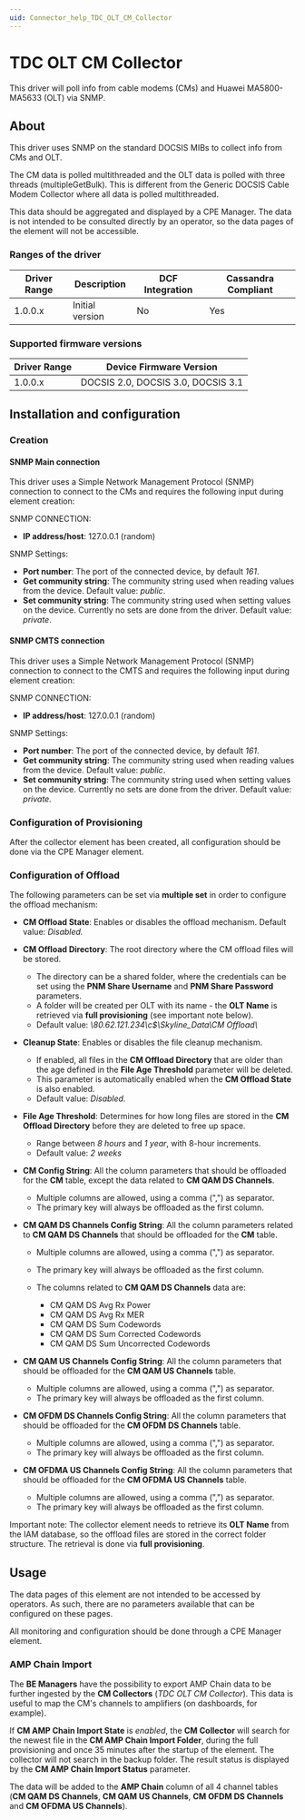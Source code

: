 ```yaml
---
uid: Connector_help_TDC_OLT_CM_Collector
---
```


# TDC OLT CM Collector

This driver will poll info from cable modems (CMs) and Huawei MA5800-MA5633 (OLT) via SNMP.

## About

This driver uses SNMP on the standard DOCSIS MIBs to collect info from CMs and OLT.

The CM data is polled multithreaded and the OLT data is polled with three threads (multipleGetBulk). This is different from the Generic DOCSIS Cable Modem Collector where all data is polled multithreaded.

This data should be aggregated and displayed by a CPE Manager. The data is not intended to be consulted directly by an operator, so the data pages of the element will not be accessible.

### Ranges of the driver

| **Driver Range** | **Description** | **DCF Integration** | **Cassandra Compliant** |
|------------------|-----------------|---------------------|-------------------------|
| 1.0.0.x          | Initial version | No                  | Yes                     |

### Supported firmware versions

| **Driver Range** | **Device Firmware Version**        |
|------------------|------------------------------------|
| 1.0.0.x          | DOCSIS 2.0, DOCSIS 3.0, DOCSIS 3.1 |

## Installation and configuration

### Creation

#### SNMP Main connection

This driver uses a Simple Network Management Protocol (SNMP) connection to connect to the CMs and requires the following input during element creation:

SNMP CONNECTION:

- **IP address/host**: 127.0.0.1 (random)

SNMP Settings:

- **Port number**: The port of the connected device, by default *161*.
- **Get community string**: The community string used when reading values from the device. Default value: *public*.
- **Set community string**: The community string used when setting values on the device. Currently no sets are done from the driver. Default value: *private*.

#### SNMP CMTS connection

This driver uses a Simple Network Management Protocol (SNMP) connection to connect to the CMTS and requires the following input during element creation:

SNMP CONNECTION:

- **IP address/host**: 127.0.0.1 (random)

SNMP Settings:

- **Port number**: The port of the connected device, by default *161*.
- **Get community string**: The community string used when reading values from the device. Default value: *public*.
- **Set community string**: The community string used when setting values on the device. Currently no sets are done from the driver. Default value: **private*.*

### Configuration of Provisioning

After the collector element has been created, all configuration should be done via the CPE Manager element.

### Configuration of Offload

The following parameters can be set via **multiple set** in order to configure the offload mechanism:

- **CM Offload State**: Enables or disables the offload mechanism. Default value: *Disabled.*

- **CM Offload Directory**: The root directory where the CM offload files will be stored.

  - The directory can be a shared folder, where the credentials can be set using the **PNM Share Username** and **PNM Share Password** parameters.
  - A folder will be created per OLT with its name - the **OLT Name** is retrieved via **full provisioning** (see important note below).
  - Default value: *\\80.62.121.234\c\$\Skyline_Data\CM Offload\\*

- **Cleanup State**: Enables or disables the file cleanup mechanism.

  - If enabled, all files in the **CM Offload Directory** that are older than the age defined in the **File Age Threshold** parameter will be deleted.
  - This parameter is automatically enabled when the **CM Offload State** is also enabled.
  - Default value: *Disabled.*

- **File Age Threshold**: Determines for how long files are stored in the **CM Offload Directory** before they are deleted to free up space.

  - Range between *8 hours* and *1 year*, with 8-hour increments.
  - Default value: *2 weeks*

- **CM Config String**: All the column parameters that should be offloaded for the **CM** table, except the data related to **CM QAM DS Channels**.

  - Multiple columns are allowed, using a comma (",") as separator.
  - The primary key will always be offloaded as the first column.

- **CM QAM DS Channels Config String**: All the column parameters related to **CM QAM DS Channels** that should be offloaded for the **CM** table.

  - Multiple columns are allowed, using a comma (",") as separator.

  - The primary key will always be offloaded as the first column.

  - The columns related to **CM QAM DS Channels** data are:

    - CM QAM DS Avg Rx Power
    - CM QAM DS Avg Rx MER
    - CM QAM DS Sum Codewords
    - CM QAM DS Sum Corrected Codewords
    - CM QAM DS Sum Uncorrected Codewords

- **CM QAM US Channels Config String**: All the column parameters that should be offloaded for the **CM QAM US Channels** table.

  - Multiple columns are allowed, using a comma (",") as separator.
  - The primary key will always be offloaded as the first column.

- **CM OFDM DS Channels Config String**: All the column parameters that should be offloaded for the **CM OFDM DS Channels** table.

  - Multiple columns are allowed, using a comma (",") as separator.
  - The primary key will always be offloaded as the first column.

- **CM OFDMA US Channels Config String**: All the column parameters that should be offloaded for the **CM OFDMA US Channels** table.

  - Multiple columns are allowed, using a comma (",") as separator.
  - The primary key will always be offloaded as the first column.

Important note: The collector element needs to retrieve its **OLT Name** from the IAM database, so the offload files are stored in the correct folder structure. The retrieval is done via **full provisioning**.

## Usage

The data pages of this element are not intended to be accessed by operators. As such, there are no parameters available that can be configured on these pages.

All monitoring and configuration should be done through a CPE Manager element.

### AMP Chain Import

The **BE Managers** have the possibility to export AMP Chain data to be further ingested by the **CM Collectors** (*TDC OLT CM Collector*). This data is useful to map the CM's channels to amplifiers (on dashboards, for example).

If **CM AMP Chain Import State** is *enabled*, the **CM Collector** will search for the newest file in the **CM AMP Chain Import Folder**, during the full provisioning and once 35 minutes after the startup of the element. The collector will not search in the backup folder. The result status is displayed by the **CM AMP Chain Import Status** parameter.

The data will be added to the **AMP Chain** column of all 4 channel tables (**CM QAM DS Channels**, **CM QAM US Channels**, **CM OFDM DS Channels** and **CM OFDMA US Channels**).
